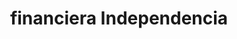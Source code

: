 ---
title: "financiera Independencia"
url: /aguascalientes/financiera-independencia/
shop: prestamista
---